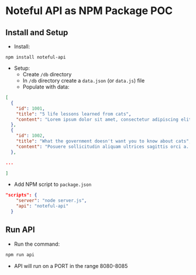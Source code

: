 # Noteful API as NPM Package POC

## Install and Setup

* Install:

`npm install noteful-api`

* Setup:
  * Create `/db` directory
  * In `/db` directory create a `data.json` (or `data.js`) file
  * Populate with data:

```json
[
  {
    "id": 1001,
    "title": "5 life lessons learned from cats",
    "content": "Lorem ipsum dolor sit amet, consectetur adipiscing elit, sed do eiusmod tempor incididunt ut labore et dolore magna aliqua. Ut enim ad minim veniam, quis nostrud exercitation ullamco laboris nisi ut aliquip ex ea commodo consequat. Duis aute irure dolor in reprehenderit in voluptate velit esse cillum dolore eu fugiat nulla pariatur. Excepteur sint occaecat cupidatat non proident, sunt in culpa qui officia deserunt mollit anim id est laborum."
  },
  {
    "id": 1002,
    "title": "What the government doesn't want you to know about cats",
    "content": "Posuere sollicitudin aliquam ultrices sagittis orci a. Feugiat sed lectus vestibulum mattis ullamcorper velit. Odio pellentesque diam volutpat commodo sed egestas egestas fringilla. Velit egestas dui id ornare arcu odio. Molestie at elementum eu facilisis sed odio morbi. Tempor nec feugiat nisl pretium. At tempor commodo ullamcorper a lacus. Egestas dui id ornare arcu odio. Id cursus metus aliquam eleifend. Vitae sapien pellentesque habitant morbi tristique. Dis parturient montes nascetur ridiculus. Egestas egestas fringilla phasellus faucibus scelerisque eleifend. Aliquam faucibus purus in massa tempor nec feugiat nisl."
  },

...

]
```

* Add NPM script to `package.json`

```json
"scripts": {
    "server": "node server.js",
    "api": "noteful-api"
  }
```

## Run API

* Run the command:

```sh
npm run api
```

* API will run on a PORT in the range 8080-8085